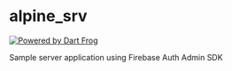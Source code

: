 # alpine_srv

[![Powered by Dart Frog](https://img.shields.io/endpoint?url=https://tinyurl.com/dartfrog-badge)](https://dartfrog.vgv.dev)


Sample server application using Firebase Auth Admin SDK
